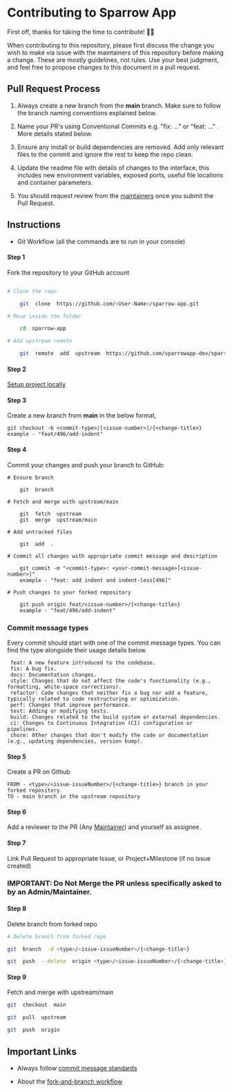 # Contributing to Sparrow App

First off, thanks for taking the time to contribute! 🎉🎉

When contributing to this repository, please first discuss the change you wish to make via issue with the maintainers of this repository before making a change. These are mostly guidelines, not rules. Use your best judgment, and feel free to propose changes to this document in a pull request.

## Pull Request Process

1. Always create a new branch  from the **main** branch. Make sure to follow the branch naming conventions explained below.

2. Name your PR's using Conventional Commits e.g. "fix: ..." or "feat: ..." . More details stated below.

3. Ensure any install or build dependencies are removed. Add only relevant files to the commit and ignore the rest to keep the repo clean.

4. Update the readme file with details of changes to the interface, this includes new environment variables, exposed ports, useful file locations and container parameters.

5. You should request review from the [maintainers](https://github.com/sparrowapp-dev/sparrow-app#installation) once you submit the Pull Request.

## Instructions

- Git Workflow (all the commands are to run in your console)

#### Step 1

Fork the repository to your GitHub account

```bash

# Clone the repo

	git  clone  https://github.com/<User-Name>/sparrow-app.git

# Move inside the folder

	cd  sparrow-app

# Add upstream remote

	git  remote  add  upstream  https://github.com/sparrowapp-dev/sparrow-app.git

```

#### Step 2

[Setup project locally](https://github.com/sparrowapp-dev/sparrow-app#installation)

#### Step 3

Create a new branch from **main** in the below format, 
```
git checkout -b <commit-type>/[<issue-number>]/{<change-title>}
example - "feat/496/add-indent"
```
  
#### Step 4

Commit your changes and push your branch to GitHub:
	
```
# Ensure branch

	git  branch

# Fetch and merge with upstream/main

	git  fetch  upstream
	git  merge  upstream/main

# Add untracked files

	git  add  .

# Commit all changes with appropriate commit message and description

	git commit -m "<commit-type>: <your-commit-message>[<issue-number>]" 
	example - "feat: add indent and indent-less[496]"

# Push changes to your forked repository
	
	git push origin feat/<issue-number>/{<change-title>}
	example - "feat/496/add-indent"
```

### Commit message types
Every commit should start with one of the commit message types. You can find the type alongside their usage details below.
```
 feat: A new feature introduced to the codebase.
 fix: A bug fix.
 docs: Documentation changes.
 style: Changes that do not affect the code's functionality (e.g., formatting, white-space corrections).
 refactor: Code changes that neither fix a bug nor add a feature, typically related to code restructuring or optimization.
 perf: Changes that improve performance.
 test: Adding or modifying tests.
 build: Changes related to the build system or external dependencies.
 ci: Changes to Continuous Integration (CI) configuration or pipelines.
 chore: Other changes that don't modify the code or documentation (e.g., updating dependencies, version bump).
```

#### Step 5
Create a PR on Github
```
FROM - <type>/<issue-issueNumber>/{<change-title>} branch in your forked repository
TO - main branch in the upstream repository
```
#### Step 6
Add a reviewer to the PR (Any [Maintainer](https://github.com/sparrowapp-dev/sparrow-app#installation)) and yourself as assignee.

#### Step 7
Link Pull Request to appropriate Issue, or Project+Milestone (if no issue created)

### IMPORTANT: Do Not Merge the PR unless specifically asked to by an Admin/Maintainer.


#### Step 8
Delete branch from forked repo
```bash
# Delete branch from forked repo

git  branch  -d <type>/<issue-issueNumber>/{<change-title>}

git  push  --delete  origin <type>/<issue-issueNumber>/{<change-title>}  
```
#### Step 9
Fetch and merge with upstream/main
```bash
git  checkout  main

git  pull  upstream

git  push  origin

```
  

## Important Links
- Always follow [commit message standards](https://www.conventionalcommits.org/en/v1.0.0/)

- About the [fork-and-branch workflow](https://blog.scottlowe.org/2015/01/27/using-fork-branch-git-workflow/)
